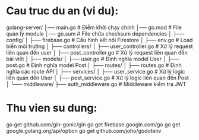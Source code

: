 # Cau truc du an (vi du):
golang-server/
│── main.go                 # Điểm khởi chạy chính
│── go.mod                  # File quản lý module
│── go.sum                  # File chứa checksum dependencies
│
├── config/
│   ├── firebase.go         # Cấu hình kết nối Firestore
│   ├── env.go              # Load biến môi trường
│
├── controllers/
│   ├── user_controller.go  # Xử lý request liên quan đến user
│   ├── post_controller.go  # Xử lý request liên quan đến bài viết
│
├── models/
│   ├── user.go             # Định nghĩa model User
│   ├── post.go             # Định nghĩa model Post
│
├── routes/
│   ├── routes.go           # Định nghĩa các route API
│
├── services/
│   ├── user_service.go     # Xử lý logic liên quan đến User
│   ├── post_service.go     # Xử lý logic liên quan đến Post
│
└── middleware/
    ├── auth_middleware.go  # Middleware kiểm tra JWT

# Thu vien su dung:
go get github.com/gin-gonic/gin
go get firebase.google.com/go
go get google.golang.org/api/option
go get github.com/joho/godotenv